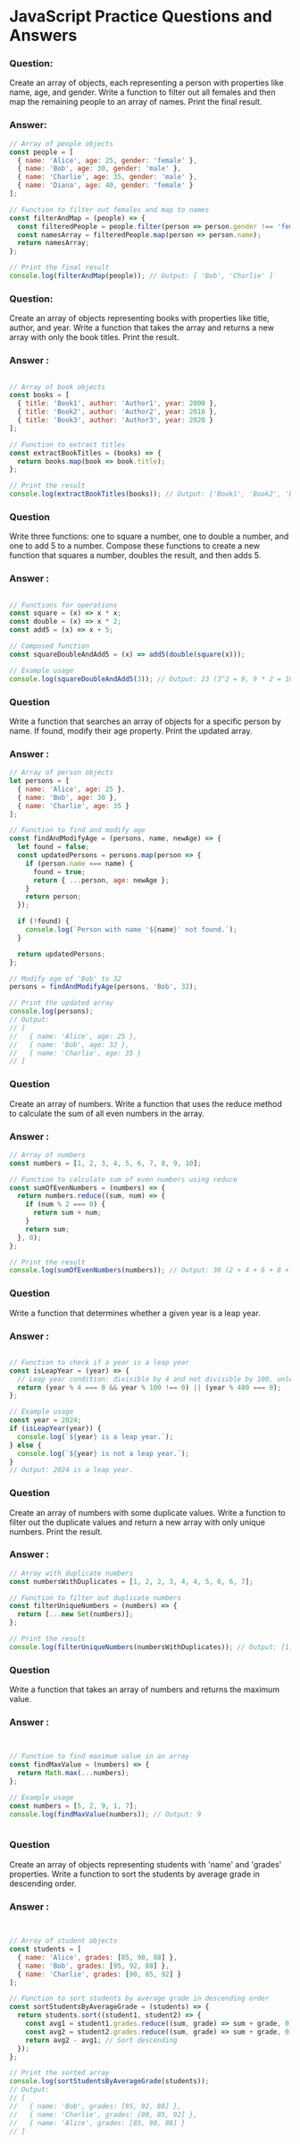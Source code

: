 # JavaScript Practice Questions and Answers


### Question:
Create an array of objects, each representing a person with properties like name, age, and gender. Write a function to filter out all females and then map the remaining people to an array of names. Print the final result.

### Answer:
```javascript
// Array of people objects
const people = [
  { name: 'Alice', age: 25, gender: 'female' },
  { name: 'Bob', age: 30, gender: 'male' },
  { name: 'Charlie', age: 35, gender: 'male' },
  { name: 'Diana', age: 40, gender: 'female' }
];

// Function to filter out females and map to names
const filterAndMap = (people) => {
  const filteredPeople = people.filter(person => person.gender !== 'female');
  const namesArray = filteredPeople.map(person => person.name);
  return namesArray;
};

// Print the final result
console.log(filterAndMap(people)); // Output: [ 'Bob', 'Charlie' ]
```



### Question:
Create an array of objects representing books with properties like title, author, and year. Write a function that takes the array and returns a new array with only the book titles. Print the result.


### Answer :
```javascript

// Array of book objects
const books = [
  { title: 'Book1', author: 'Author1', year: 2000 },
  { title: 'Book2', author: 'Author2', year: 2010 },
  { title: 'Book3', author: 'Author3', year: 2020 }
];

// Function to extract titles
const extractBookTitles = (books) => {
  return books.map(book => book.title);
};

// Print the result
console.log(extractBookTitles(books)); // Output: ['Book1', 'Book2', 'Book3']
```

### Question
Write three functions: one to square a number, one to double a number, and one to add 5 to a number. Compose these functions to create a new function that squares a number, doubles the result, and then adds 5.


### Answer :
```javascript

// Functions for operations
const square = (x) => x * x;
const double = (x) => x * 2;
const add5 = (x) => x + 5;

// Composed function
const squareDoubleAndAdd5 = (x) => add5(double(square(x)));

// Example usage
console.log(squareDoubleAndAdd5(3)); // Output: 23 (3^2 = 9, 9 * 2 = 18, 18 + 5 = 23)
```
### Question

Write a function that searches an array of objects for a specific person by name. If found, modify their age property. Print the updated array.


### Answer :
```javascript
// Array of person objects
let persons = [
  { name: 'Alice', age: 25 },
  { name: 'Bob', age: 30 },
  { name: 'Charlie', age: 35 }
];

// Function to find and modify age
const findAndModifyAge = (persons, name, newAge) => {
  let found = false;
  const updatedPersons = persons.map(person => {
    if (person.name === name) {
      found = true;
      return { ...person, age: newAge };
    }
    return person;
  });

  if (!found) {
    console.log(`Person with name '${name}' not found.`);
  }

  return updatedPersons;
};

// Modify age of 'Bob' to 32
persons = findAndModifyAge(persons, 'Bob', 32);

// Print the updated array
console.log(persons);
// Output:
// [
//   { name: 'Alice', age: 25 },
//   { name: 'Bob', age: 32 },
//   { name: 'Charlie', age: 35 }
// ]
```

### Question

Create an array of numbers. Write a function that uses the reduce method to calculate the sum of all even numbers in the array.


### Answer :
```javascript
// Array of numbers
const numbers = [1, 2, 3, 4, 5, 6, 7, 8, 9, 10];

// Function to calculate sum of even numbers using reduce
const sumOfEvenNumbers = (numbers) => {
  return numbers.reduce((sum, num) => {
    if (num % 2 === 0) {
      return sum + num;
    }
    return sum;
  }, 0);
};

// Print the result
console.log(sumOfEvenNumbers(numbers)); // Output: 30 (2 + 4 + 6 + 8 + 10 = 30)
```


### Question


Write a function that determines whether a given year is a leap year.

### Answer :
```javascript

// Function to check if a year is a leap year
const isLeapYear = (year) => {
  // Leap year condition: divisible by 4 and not divisible by 100, unless divisible by 400
  return (year % 4 === 0 && year % 100 !== 0) || (year % 400 === 0);
};

// Example usage
const year = 2024;
if (isLeapYear(year)) {
  console.log(`${year} is a leap year.`);
} else {
  console.log(`${year} is not a leap year.`);
}
// Output: 2024 is a leap year.
```
### Question

Create an array of numbers with some duplicate values. Write a function to filter out the duplicate values and return a new array with only unique numbers. Print the result.


### Answer :
```javascript
// Array with duplicate numbers
const numbersWithDuplicates = [1, 2, 2, 3, 4, 4, 5, 6, 6, 7];

// Function to filter out duplicate numbers
const filterUniqueNumbers = (numbers) => {
  return [...new Set(numbers)];
};

// Print the result
console.log(filterUniqueNumbers(numbersWithDuplicates)); // Output: [1, 2, 3, 4, 5, 6, 7]

```

### Question



Write a function that takes an array of numbers and returns the maximum value.
### Answer :
```javascript


// Function to find maximum value in an array
const findMaxValue = (numbers) => {
  return Math.max(...numbers);
};

// Example usage
const numbers = [5, 2, 9, 1, 7];
console.log(findMaxValue(numbers)); // Output: 9



```


### Question



Create an array of objects representing students with 'name' and 'grades' properties. Write a function to sort the students by average grade in descending order.
### Answer :
```javascript


// Array of student objects
const students = [
  { name: 'Alice', grades: [85, 90, 88] },
  { name: 'Bob', grades: [95, 92, 88] },
  { name: 'Charlie', grades: [90, 85, 92] }
];

// Function to sort students by average grade in descending order
const sortStudentsByAverageGrade = (students) => {
  return students.sort((student1, student2) => {
    const avg1 = student1.grades.reduce((sum, grade) => sum + grade, 0) / student1.grades.length;
    const avg2 = student2.grades.reduce((sum, grade) => sum + grade, 0) / student2.grades.length;
    return avg2 - avg1; // Sort descending
  });
};

// Print the sorted array
console.log(sortStudentsByAverageGrade(students));
// Output:
// [
//   { name: 'Bob', grades: [95, 92, 88] },
//   { name: 'Charlie', grades: [90, 85, 92] },
//   { name: 'Alice', grades: [85, 90, 88] }
// ]



```